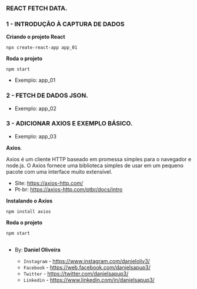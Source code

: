 ### REACT FETCH DATA.
### 1 - INTRODUÇÃO À CAPTURA DE DADOS
**Criando o projeto React**
```
npx create-react-app app_01
```
**Roda o projeto**
```
npm start
```

- Exemplo: app_01

### 2 - FETCH DE DADOS JSON.
- Exemplo: app_02


### 3 - ADICIONAR AXIOS E EXEMPLO BÁSICO.
- Exemplo: app_03

**Axios**.

Axios é um cliente HTTP baseado em promessa simples para o navegador e node.js. 
O Axios fornece uma biblioteca simples de usar em um pequeno pacote com uma interface muito extensível.

- Site: https://axios-http.com/
- Pt-br: https://axios-http.com/ptbr/docs/intro

**Instalando o Axios**
```
npm install axios
```

**Roda o projeto**
```
npm start
```




























##



##

- By:  **Daniel Oliveira**

  - `Instagram` - https://www.instagram.com/danieloliv3/
  - `Facebook` - https://web.facebook.com/danielsapup3/
  - `Twitter` - https://twitter.com/danielsapup3/
  - `Linkedin` - https://www.linkedin.com/in/danielsapup3/

  ##